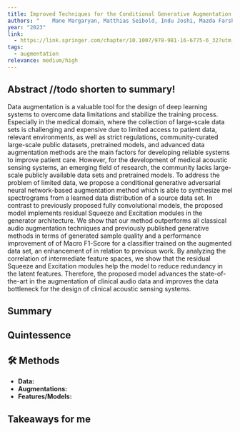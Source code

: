 ```yaml
---
title: Improved Techniques for the Conditional Generative Augmentation of Clinical Audio Data
authors: "    Mane Margaryan, Matthias Seibold, Indu Joshi, Mazda Farshad, Philipp Fürnstahl & Nassir Navab"
year: "2023"
link:
  - https://link.springer.com/chapter/10.1007/978-981-16-6775-6_32?utm_source=chatgpt.com
tags:
  - augmentation
relevance: medium/high
---
```

## Abstract //todo shorten to summary!
Data augmentation is a valuable tool for the design of deep learning systems to overcome data limitations and stabilize the training process. Especially in the medical domain, where the collection of large-scale data sets is challenging and expensive due to limited access to patient data, relevant environments, as well as strict regulations, community-curated large-scale public datasets, pretrained models, and advanced data augmentation methods are the main factors for developing reliable systems to improve patient care. However, for the development of medical acoustic sensing systems, an emerging field of research, the community lacks large-scale publicly available data sets and pretrained models. To address the problem of limited data, we propose a conditional generative adversarial neural network-based augmentation method which is able to synthesize mel spectrograms from a learned data distribution of a source data set. In contrast to previously proposed fully convolutional models, the proposed model implements residual Squeeze and Excitation modules in the generator architecture. We show that our method outperforms all classical audio augmentation techniques and previously published generative methods in terms of generated sample quality and a performance improvement of of Macro F1-Score for a classifier trained on the augmented data set, an enhancement of in relation to previous work. By analyzing the correlation of intermediate feature spaces, we show that the residual Squeeze and Excitation modules help the model to reduce redundancy in the latent features. Therefore, the proposed model advances the state-of-the-art in the augmentation of clinical audio data and improves the data bottleneck for the design of clinical acoustic sensing systems.

## Summary


## Quintessence


## 🛠️ Methods
- **Data:**  
- **Augmentations:**  
- **Features/Models:**  


## Takeaways for me

